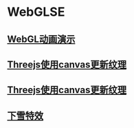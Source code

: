# WebGLSE
## [WebGL动画演示](https://yanfeng12.github.io/WebGLSE/colorAR.html)
## [Threejs使用canvas更新纹理](https://yanfeng12.github.io/WebGLSE/videoAR.html)
## [Threejs使用canvas更新纹理](https://yanfeng12.github.io/WebGLSE/videoAR2.html)
## [下雪特效](https://yanfeng12.github.io/WebGLSE/snowAR.html)